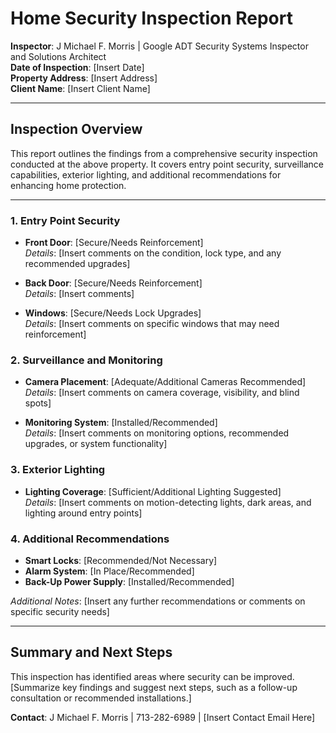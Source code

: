 # Home Security Inspection Report

**Inspector**: J Michael F. Morris | Google ADT Security Systems Inspector and Solutions Architect  
**Date of Inspection**: [Insert Date]  
**Property Address**: [Insert Address]  
**Client Name**: [Insert Client Name]  

---

## Inspection Overview

This report outlines the findings from a comprehensive security inspection conducted at the above property. It covers entry point security, surveillance capabilities, exterior lighting, and additional recommendations for enhancing home protection.

---

### 1. Entry Point Security

- **Front Door**: [Secure/Needs Reinforcement]  
  *Details*: [Insert comments on the condition, lock type, and any recommended upgrades]
  
- **Back Door**: [Secure/Needs Reinforcement]  
  *Details*: [Insert comments]

- **Windows**: [Secure/Needs Lock Upgrades]  
  *Details*: [Insert comments on specific windows that may need reinforcement]

### 2. Surveillance and Monitoring

- **Camera Placement**: [Adequate/Additional Cameras Recommended]  
  *Details*: [Insert comments on camera coverage, visibility, and blind spots]

- **Monitoring System**: [Installed/Recommended]  
  *Details*: [Insert comments on monitoring options, recommended upgrades, or system functionality]

### 3. Exterior Lighting

- **Lighting Coverage**: [Sufficient/Additional Lighting Suggested]  
  *Details*: [Insert comments on motion-detecting lights, dark areas, and lighting around entry points]

### 4. Additional Recommendations

- **Smart Locks**: [Recommended/Not Necessary]  
- **Alarm System**: [In Place/Recommended]  
- **Back-Up Power Supply**: [Installed/Recommended]  

*Additional Notes*: [Insert any further recommendations or comments on specific security needs]

---

## Summary and Next Steps

This inspection has identified areas where security can be improved. [Summarize key findings and suggest next steps, such as a follow-up consultation or recommended installations.]

**Contact**: J Michael F. Morris | 713-282-6989 | [Insert Contact Email Here]
